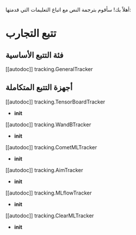أهلاً بك! سأقوم بترجمة النص مع اتباع التعليمات التي قدمتها:

# تتبع التجارب

## فئة التتبع الأساسية

[[autodoc]] tracking.GeneralTracker

## أجهزة التتبع المتكاملة

[[autodoc]] tracking.TensorBoardTracker

- __init__

[[autodoc]] tracking.WandBTracker

- __init__

[[autodoc]] tracking.CometMLTracker

- __init__

[[autodoc]] tracking.AimTracker

- __init__

[[autodoc]] tracking.MLflowTracker

- __init__

[[autodoc]] tracking.ClearMLTracker

- __init__